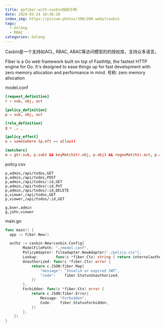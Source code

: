 ```yaml
---
title: gofiber-with-casbin授权示例
date: 2024-03-24 10:36:20
index_img: https://picsum.photos/300/200.webp?casbin
tags:
  - Golang
  - RBAC
categories: Golang
---
```


Casbin是一个支持如ACL, RBAC, ABAC等访问模型的的授权库，支持众多语言。

Fiber is a Go web framework built on top of Fasthttp, the fastest HTTP engine for Go. It's designed to ease things up for fast development with zero memory allocation and performance in mind.
号称: zero memory allocation

model.conf
```conf
[request_definition]
r = sub, obj, act

[policy_definition]
p = sub, obj, act

[role_definition]
g = _, _

[policy_effect]
e = some(where (p.eft == allow))

[matchers]
m = g(r.sub, p.sub) && keyMatch2(r.obj, p.obj) && regexMatch(r.act, p.act)
```

policy.csv
```
p,admin,/api/todos,GET
p,admin,/api/todos,POST
p,admin,/api/todos/:id,GET
p,admin,/api/todos/:id,PUT
p,admin,/api/todos/:id,DELETE
p,viewer,/api/todos,GET
p,viewer,/api/todos/:id,GET

g,boer,admin
g,john,viewer
```

main.go
```go
func main() {
  app := fiber.New()

  authz := casbin.New(casbin.Config{
		ModelFilePath: "./model.conf",
		PolicyAdapter: fileadapter.NewAdapter("./policy.csv"),
		Lookup:        func(c *fiber.Ctx) string { return internalauthn.GetUserName(c) },
		Unauthorized: func(c *fiber.Ctx) error {
			return c.JSON(fiber.Map{
				"message": "Invalid or expired JWT",
				"code":    fiber.StatusUnauthorized,
			})
		},
		Forbidden: func(c *fiber.Ctx) error {
			return c.JSON(fiber.Error{
				Message: "Forbidden",
				Code:    fiber.StatusForbidden,
			})
		},
	})
}
```